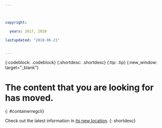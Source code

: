 ```yaml
---



copyright:

  years: 2017, 2018

lastupdated: "2018-06-21"


---
```


{:codeblock: .codeblock}
{:shortdesc: .shortdesc}
{:tip: .tip}
{:new_window: target="_blank"}

# The content that you are looking for has moved.
{: #containerregcli}

Check out the latest information in [its new location](../../../services/Registry/registry_cli.html).
{: shortdesc}
